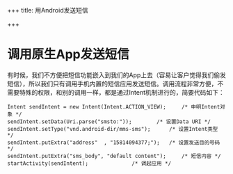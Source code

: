 +++
title: 用Android发送短信

+++

# 调用原生App发送短信

有时候，我们不方便把短信功能嵌入到我们的App上去（容易让客户觉得我们偷发短信），所以我们只有调用手机内置的短信应用发送短信。调用流程非常方便，不需要特殊的权限，和别的调用一样，都是通过Intent机制进行的，简要代码如下：

```
Intent sendIntent = new Intent(Intent.ACTION_VIEW); 	/* 申明Intent对象 */
sendIntent.setData(Uri.parse("smsto:")); 		/* 设置Data URI */
sendIntent.setType("vnd.android-dir/mms-sms"); 		/* 设置Intent类型 */
sendIntent.putExtra("address"  , "15814094377;"); 	/* 设置发送目的号码 */
sendIntent.putExtra("sms_body", "default content"); 	/* 短信内容 */
startActivity(sendIntent); 				/* 调起应用 */
```
